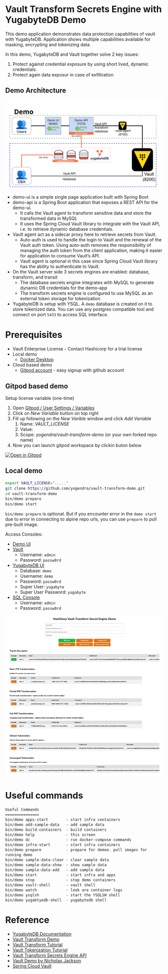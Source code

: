 # Vault Transform Secrets Engine with YugabyteDB Demo

This demo application demonstrates data protection capabilities of vault with YugabyteDB. Application shows multiple capabilities available for masking, encrypting and tokenizing data.

In this demo, YugabyteDB and Vault together solve 2 key issues:
1. Protect against credential exposure by using short lived, dynamic credentials.
2. Protect again data exposur in case of exfiltration

## Demo Architecture

![Demo Architecture](assets/vault_transform_demo_yb.svg)

- demo-ui is a simple single page application built with Spring Boot
- demo-api is a Spring Boot application that exposes a REST API for the demo-ui.
  - It calls the Vault agent to transform sensitive data and store the transformed data in MySQL
  - It uses the Spring Cloud Vault library to integrate with the Vault API, i.e. to retrieve dynamic database credentials.
- Vault agent act as a sidecar proxy here to retrieve secrets from Vault.
  - Auto-auth is used to handle the login to Vault and the renewal of the Vault auth token. Using auto-auth removes the responsibility of managing the auth token from the client application, making it easier for application to consume Vault’s API.
  - Vault agent is optional in this case since Spring Cloud Vault library has the ability to authenticate to Vault.
- On the Vault server side 3 secrets engines are enabled: database, transform, and transit
  - The database secrets engine integrates with MySQL to generate dynamic DB credentials for the demo-app
  - The transform secrets engine is configured to use MySQL as an external token storage for tokenization
- YugabyteDB is setup with YSQL. A `demo` database is created on it to store tokenized data. You can use any postgres compatible tool and connect on port `5433` to access SQL interface.

# Prerequisites
- Vault Enterprise License - Contact Hashicorp for a trial license
- Local demo
  - [Docker Desktop](https://www.docker.com/products/docker-desktop/)
- Cloud based demo
  - [Gitpod account](https://gitpod.io) - easy signup with github account

## Gitpod based demo

Setup license variable (one-time)

1. Open  [Gitpod / User Settings / Variables](https://gitpod.io/user/variables)
1. Click on *New Variable* button on top right
1. Fill up following on the *New Varible* window and click *Add Variable*
    1. Name: *VAULT_LICENSE*
    1. Value: *<Vaul license text>*
    1. Scope: *yogendra/vault-transform-demo* (or your own forked repo name)
1. Now you can launch gitpod workspace by clickin buton below

[![Open in Gitpod][logo-gitpod]][gp-launch]

## Local demo

```bash
export VAULT_LICENSE="....."
git clone https://github.com/yogendra/vault-transform-demo.git
cd vault-transform-demo
bin/demo prepare
bin/demo start
```

`bin/demo prepare` is optional. But if you encounter error in the `demo start` due to error in
connecting to alpine repo urls, you can use `prepare` to pull pre-built image.


Access Consoles:
- [Demo UI](http://localhost:8080)
- [Vault](http://localhost:8200)
  - Username: `admin`
  - Password: `passw0rd`
- [YugabyteDB UI](http://localhost:15433)
  - Database: `demo`
  - Username: `demo`
  - Password: `passw0rd`
  - Super User: `yugabyte`
  - Super User Password: `yugabyte`
- [SQL Console](http://localhost:3000)
  - Username: `admin`
  - Password: `passw0rd`

![Demo UI](assets/vault_transform_demo_ui.png)

# Useful commands
```shell
Useful Commands
===============
bin/demo apps-start        - start infra containers
bin/demo add-sample-data   - add sample data
bin/demo build-containers  - build containers
bin/demo help              - this screen
bin/demo dc                - run docker-compose commands
bin/demo infra-start       - start infra containers
bin/demo prepare           - prepare for demoe. pull images for running demo
bin/demo sample-data-clear - clear sample data
bin/demo sample-data-show  - show sample data
bin/demo sample-data-add   - add sample data
bin/demo start             - start infra and apps
bin/demo stop              - stop demo containers
bin/demo vault-shell       - vault shell
bin/demo watch             - look are container logs
bin/demo ysqlsh            - start the YSQLSH shell
bin/demo yugabtyedb-shell  - yugabytedb shell
```

# Reference
- [YugabyteDB Documentation](https://docs.yugabyte.com)
- [Vault Transform Demo](https://github.com/tkaburagi/vault-transformation-demo/tree/master)
- [Vault Transform Tutorial](https://developer.hashicorp.com/vault/tutorials/adp/transform)
- [Vault Tokenization Tutorial](https://developer.hashicorp.com/vault/tutorials/adp/tokenization)
- [Vault Transform Secrets Engine API](https://developer.hashicorp.com/vault/api-docs/secret/transform#transform-secrets-engine-api)
- [Vault Demo by Nicholas Jackson](https://github.com/nicholasjackson/demo-vault)
- [Spring Cloud Vault](https://cloud.spring.io/spring-cloud-vault/reference/html/#_quick_start)




[logo-gitpod]: https://gitpod.io/button/open-in-gitpod.svg
[gp-launch]: https://gitpod.io/#https://github.com/yogendra/vault-transform-demo


